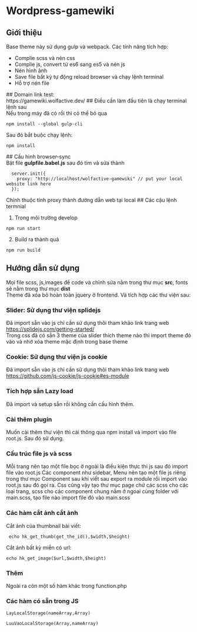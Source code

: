 # Wordpress-gamewiki<br/>
## Giới thiệu <br/>
Base theme này sử dụng gulp và webpack. Các tính năng tích hợp: <br/>
<ul>
  <li>Complie scss và nén css</li>
  <li>Complie js, convert từ es6 sang es5 và nén js</li>
  <li> Nén hình ảnh</li>
  <li> Save file bất kỳ tự động reload browser và chạy lệnh terminal</li>
  <li> Hỗ trợ nén file</li></ul>
## Domain link test: </br>
  https://gamewiki.wolfactive.dev/
## Điều cần làm đầu tiên là chạy terminal lệnh sau</br>
Nếu trong máy đã có rồi thì có thể bỏ qua</br>
<pre><code>npm install --global gulp-cli</code></pre>
Sau đó bắt buộc chạy lệnh:
<pre><code>npm install</code></pre>
## Cấu hình browser-sync</br>
Bật file <strong>gulpfile.babel.js</strong> sau đó tìm và sửa thành
<pre><code>  server.init({
    proxy: "http://localhost/wolfactive-gamewiki" // put your local website link here
  });</code></pre>
Chỉnh thuộc tính proxy thành đường dẫn web tại local
## Các cậu lệnh termnial</br>

1. Trong môi trường develop</br>
<pre><code>npm run start</code></pre>
2. Build ra thành quả</br>
<pre><code>npm run build</code></pre>

## Hướng dẫn sử dụng<br/>
Mọi file scss, js,images để code và chỉnh sửa nằm trong thư mục <strong> src</strong>, fonts sẽ nằm trong thư mục <strong>dist</strong><br/>
Theme đã xóa bỏ hoàn toàn jquery ở frontend. Và tích hợp các thư viện sau:<br/>

### Slider: Sử dụng thư viện splidejs <br/>

Đã import sẵn vào js chỉ cần sử dụng thôi tham khảo link trang web <br/>
<a href="https://splidejs.com/getting-started/" target="_blank">https://splidejs.com/getting-started/</a><br/>
Trong css đã có sẳn 3 theme của slider thích theme nào thì import theme đó vào và nhớ xóa theme mặc định trong base theme<br/>
### Cookie: Sử dụng thư viện js cookie <br/>
Đã import sẵn vào js chỉ cần sử dụng thôi tham khảo link trang web <br/>
<a href="https://github.com/js-cookie/js-cookie#es-module" target="_blank">https://github.com/js-cookie/js-cookie#es-module</a><br/>
### Tích hợp sẳn Lazy load  <br/>
Đã import và setup sẵn rồi không cần cấu hình thêm.<br/>
### Cài thêm plugin <br/>
Muốn cài thêm thư viện thì cài thông qua npm install và import vào file root.js. Sau đó sử dụng.<br/>
### Cấu trúc file js và scss <br/>
Mỗi trang nên tạo một file bọc ở ngoài là điều kiện thực thi js sau đó import file vào root.js
Các component như sidebar, Menu nên tạo một file js riêng trong thư mục Component sau khi viết sau export ra module rồi import vào root.js sau đó gọi ra. Css cũng vậy tạo thư mục page chứ các scss cho các loại trang, scss cho các component chung nằm ở ngoai cùng folder với main.scss, tạo file nào import file đó vào main.scss<br/>
### Các hàm cắt ảnh cắt ảnh  <br/>
Cắt ảnh của thumbnail bài viết:
<pre><code> echo hk_get_thumb(get_the_id(),$width,$height)</code></pre>
Cắt ảnh bất kỳ miễn có url:
<pre><code>echo hk_get_image($url,$width,$height) </code></pre>
### Thêm </br>
Ngoài ra còn một số hàm khác trong function.php</br>
### Các hàm có sẵn trong JS</br>
<pre><code>LayLocalStorage(nameArray,Array)</code></pre>
<pre><code>LuuVaoLocalStorage(Array,nameArray)</code></pre>

